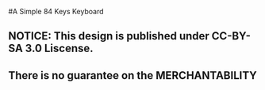 #A Simple 84 Keys Keyboard
## NOTICE: This design is published under CC-BY-SA 3.0 Liscense. 
## There is no guarantee on the MERCHANTABILITY